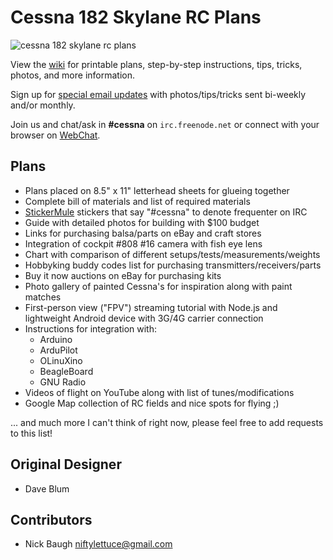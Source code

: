 
# Cessna 182 Skylane RC Plans

![cessna 182 skylane rc plans][main]

View the [wiki][1] for printable plans, step-by-step instructions, tips, tricks, photos, and more information.

Sign up for [special email updates][special-updates] with photos/tips/tricks sent bi-weekly and/or monthly.

Join us and chat/ask in **#cessna** on `irc.freenode.net` or connect with your browser on [WebChat][2].


## Plans

* Plans placed on 8.5" x 11" letterhead sheets for glueing together
* Complete bill of materials and list of required materials
* [StickerMule][sticker-mule] stickers that say "#cessna" to denote frequenter on IRC
* Guide with detailed photos for building with $100 budget
* Links for purchasing balsa/parts on eBay and craft stores
* Integration of cockpit #808 #16 camera with fish eye lens
* Chart with comparison of different setups/tests/measurements/weights
* Hobbyking buddy codes list for purchasing transmitters/receivers/parts
* Buy it now auctions on eBay for purchasing kits
* Photo gallery of painted Cessna's for inspiration along with paint matches
* First-person view ("FPV") streaming tutorial with Node.js and lightweight Android device with 3G/4G carrier connection
* Instructions for integration with:
  - Arduino
  - ArduPilot
  - OLinuXino
  - BeagleBoard
  - GNU Radio
* Videos of flight on YouTube along with list of tunes/modifications
* Google Map collection of RC fields and nice spots for flying ;)

... and much more I can't think of right now, please feel free to add requests to this list!


## Original Designer

* Dave Blum


## Contributors

* Nick Baugh <niftylettuce@gmail.com>


[main]: https://raw.github.com/niftylettuce/cessna-182-skylane-rc-plans/master/main.png
[special-updates]: http://goo.gl/axveW
[sticker-mule]: http://www.stickermule.com/unlock?ref_id=5622709601
[1]: https://github.com/niftylettuce/cessna-182-skylane-rc-plans/wiki
[2]: http://webchat.freenode.net/?channels=cessna
